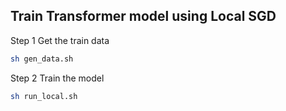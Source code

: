 ## Train Transformer model using Local SGD

Step 1 Get the train data

```sh
sh gen_data.sh
```

Step 2 Train the model 

```sh
sh run_local.sh
```

